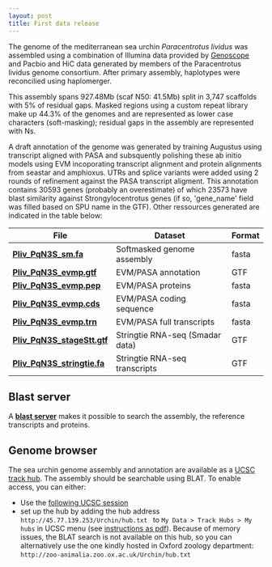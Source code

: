 ```yaml
---
layout: post
title: First data release
---
```


The genome of the mediterranean sea urchin *Paracentrotus lividus* was assembled using a combination of Illumina data provided by [Genoscope](http://www.genoscope.cns.fr) and Pacbio and HiC data generated by members of the Paracentrotus lividus genome consortium. After primary assembly, haplotypes were reconcilied using haplomerger.

This assembly spans 927.48Mb (scaf N50: 41.5Mb) split in 3,747 scaffolds with 5% of residual gaps. Masked regions using a custom repeat library  make up 44.3% of the genomes and are represented as lower case characters (soft-masking); residual gaps in the assembly are represented with Ns.

A draft annotation of the genome was generated by training Augustus using transcript aligned with PASA and subsquently polishing these ab initio models using EVM incoporating transcript alignment and protein alignments from seastar and amphioxus. UTRs and splice variants were added using 2 rounds of refinement against the PASA transcript aligment. This annotation contains 30593 genes (probably an overestimate) of which 23573 have blast similarity against Strongylocentrotus genes (if so, 'gene_name' field was filled based on SPU name in the GTF).
Other ressources generated are indicated in the table below:

|File   |Dataset   | Format |
|---|---|---|
| **[Pliv_PqN3S_sm.fa](https://www.dropbox.com/s/uf9q1o7op5psjzi/Pliv_PqN3S_sm.fa.gz?dl=1)**  | Softmasked genome assembly  | fasta |
| **[Pliv_PqN3S_evmp.gtf](https://www.dropbox.com/s/4b0f11ooj2fwa1a/Pliv_PqN3S_evmp.gtf.gz?dl=1)** | EVM/PASA annotation | GTF |
| **[Pliv_PqN3S_evmp.pep](https://www.dropbox.com/s/yn3v1zhoxqo8q7y/Pliv_PqN3S_evmp.pep.gz?dl=1)** | EVM/PASA proteins | fasta |
| **[Pliv_PqN3S_evmp.cds](https://www.dropbox.com/s/8cyelpdihnmifmz/Pliv_PqN3S_evmp.cds.gz?dl=1)** | EVM/PASA coding sequence | fasta |
| **[Pliv_PqN3S_evmp.trn](https://www.dropbox.com/s/g5v2ha60e23kptk/Pliv_PqN3S_evmp.trn.gz?dl=1)** | EVM/PASA full transcripts | fasta |
| **[Pliv_PqN3S_stageStt.gtf](https://www.dropbox.com/s/op02lw4p1pneq19/Pliv_PqN3S_stageStt.gtf.gz?dl=1)** | Stringtie RNA-seq (Smadar data) | GTF |
| **[Pliv_PqN3S_stringtie.fa](https://www.dropbox.com/s/dglfkjd8snfs7c1/Pliv_PqN3S_stringtie.fa.gz?dl=1)** | Stringtie RNA-seq transcripts | GTF |



## Blast server

A **[blast server](http://45.77.139.253:4567/)** makes it possible to search the assembly, the reference transcripts and proteins.

## Genome browser

The sea urchin genome assembly and annotation are available as a [UCSC track hub](https://genome.ucsc.edu/goldenPath/help/hgTrackHubHelp.html). The assembly should be searchable using BLAT. To enable access, you can either:

- Use the [following UCSC session](http://genome-euro.ucsc.edu/cgi-bin/hgTracks?hgS_doOtherUser=submit&hgS_otherUserName=fmarletaz&hgS_otherUserSessionName=hub_16138_Pliv_PqN3S)
- set up the hub by adding the hub address `http://45.77.139.253/Urchin/hub.txt ` to `My Data > Track Hubs > My hubs` in UCSC menu (see [instructions as pdf](https://www.dropbox.com/s/oqk7e1kh8ch7ezq/hub.pdf?dl=0)). Because of memory issues, the BLAT search is not available on this hub, so you can alternatively use the one kindly hosted in Oxford zoology department: `http://zoo-animalia.zoo.ox.ac.uk/Urchin/hub.txt`
